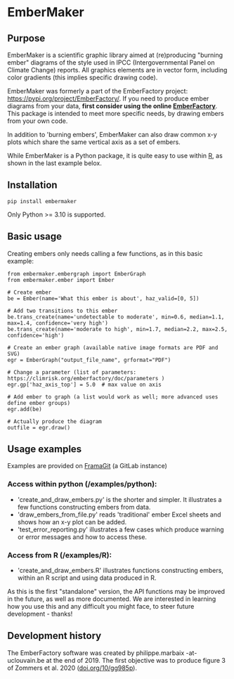 # EmberMaker

## Purpose

EmberMaker is a scientific graphic library aimed at (re)producing "burning ember" diagrams 
of the style used in IPCC (Intergovernmental Panel on Climate Change) reports. 
All graphics elements are in vector form, including color gradients (this implies specific drawing code).

EmberMaker was formerly a part of the EmberFactory project: https://pypi.org/project/EmberFactory/. 
If you need to produce ember diagrams from your data, **first consider using the online [EmberFactory](https://pypi.org/project/EmberFactory/)**. 
This package is intended to meet more specific needs, by drawing embers from your own code.

In addition to 'burning embers', EmberMaker can also draw common x-y plots which share the
same vertical axis as a set of embers.

While EmberMaker is a Python package, it is quite easy to use within [R](https://www.r-project.org),
as shown in the last example belox.

## Installation

`pip install embermaker`

Only Python >= 3.10 is supported.

## Basic usage
Creating embers only needs calling a few functions, as in this basic example:

```
from embermaker.embergraph import EmberGraph
from embermaker.ember import Ember

# Create ember
be = Ember(name='What this ember is about', haz_valid=[0, 5])

# Add two transitions to this ember
be.trans_create(name='undetectable to moderate', min=0.6, median=1.1, max=1.4, confidence='very high')
be.trans_create(name='moderate to high', min=1.7, median=2.2, max=2.5, confidence='high')

# Create an ember graph (available native image formats are PDF and SVG)
egr = EmberGraph("output_file_name", grformat="PDF")

# Change a parameter (list of parameters: https://climrisk.org/emberfactory/doc/parameters )
egr.gp['haz_axis_top'] = 5.0  # max value on axis 

# Add ember to graph (a list would work as well; more advanced uses define ember groups)
egr.add(be)

# Actually produce the diagram
outfile = egr.draw()
```

## Usage examples

Examples are provided on [FramaGit](https://framagit.org/marbaix/embermaker/-/tree/master/examples) (a GitLab instance)

### Access within python (/examples/python): 
- 'create_and_draw_embers.py' is the shorter and simpler. It illustrates a few functions constructing embers from data.
- 'draw_embers_from_file.py' reads 'traditional' ember Excel sheets and shows how an x-y plot can be added.
- 'test_error_reporting.py' illustrates a few cases which produce warning or error messages and how to access these.
### Access from R (/examples/R):
- 'create_and_draw_embers.R' illustrates functions constructing embers, within an R script and using data produced in R.

As this is the first "standalone" version, the API functions may be improved in the future, as well as more documented.
We are interested in learning how you use this and any difficult you might face, to steer future development - thanks!

## Development history
The EmberFactory software was created by philippe.marbaix -at- uclouvain.be at the end of 2019.
The first objective was to produce figure 3 of Zommers et al. 2020 ([doi.org/10/gg985p](https://doi.org/10/gg985p)).
